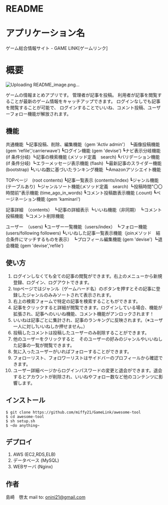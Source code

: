 # README

# アプリケーション名

ゲーム総合情報サイト - GAME LINK[ゲームリンク]
 
# 概要
 
![Uploading README_image.png…]() 

ゲームの情報まとめアプリです。
管理者が記事を投稿。
利用者が記事を閲覧することが最新のゲーム情報をキャッチアップできます。
ログインなしでも記事を閲覧することが可能で、
ログインすることでいいね、コメント投稿、ユーザーフォロー機能が解放されます。
 
## 機能

共通機能
┗記事投稿、削除、編集機能（gem 'Activ admin'）
┗画像投稿機能 (gem 'refile','carrierwave')
┗ログイン機能 (gem 'devise')
┗ナビ表示分岐機能 (if 条件分岐)
┗記事の検索機能 (メソッド定義　search)
┗バリデーション機能 (if 条件分岐)
┗エラーメッセージ表示機能 (flash)
┗最新記事のスライダー機能 (bootstrap)
┗いいね数に基づいたランキング機能
┗Amazonアソシエイト機能

TOPページ　(root contents)
┗記事一覧表示 (contents/index)
┗ジャンル機能(テーブルあり)
┗ジャンルソート機能(メソッド定義　search)
┗投稿時間"〇〇時間前"表示機能 (time_ago_in_words)
┗コメント投稿数表示機能 (.count)
┗ページネーション機能 (gem 'kaminari')

記事詳細　（contents）
┗記事の詳細表示
┗いいね機能（非同期）
┗コメント投稿機能 
┗コメント削除機能

ユーザー　（users)
┗ユーザー一覧機能（users/index）
┗フォロー機能 (users/following followers)
┗いいねした記事一覧表示機能（joinメソッド　結合条件にマッチするものを表示）
┗プロフィール編集機能 (gem 'devise')
┗退会機能 (gem 'devise','refile')
 
## 使い方
 
1. ログインしなくても全ての記事の閲覧ができます。右上のメニューから新規登録、ログイン、ログアウトできます。
2. topページではジャンル（ゲームハード名）のボタンを押すとその記事に登録したジャンルのみみソートされて表示されます。
3. 右上の検索フォームで特定の記事を検索することもができます。
4. 記事をクリックすると詳細が閲覧できます。ログインしている場合、機能が拡張され、記事へのいいね機能、コメント機能がアンロックされます！
5. いいねは記事ごとに集計され、記事のランキングに反映されます。（※ユーザ　一人に対し1いいねしか押せません。）
6. 投稿したコメントは投稿したユーザーのみ削除することができます。
7. 他のユーザーをクリックすると　そのユーザーの好みのジャンルやいいねした記事の一覧が閲覧できます。
9. 気に入ったユーザーがいればフォローすることができます。
8. フォローリスト、フォロワーリストはサイドバーのプロフィールから確認できます。
9. ユーザー詳細ページからログインパスワードの変更と退会ができます。退会するとアカウントが削除され、いいねやフォロー数など他のコンテンツに影響します。

## インストール
 
```
$ git clone https://github.com/miffy21/GameLink/awesome-tool
$ cd awesome-tool
$ sh setup.sh
$ ~do anything~
```
 
## デプロイ
 
1. AWS (EC2,RDS,ELB)
2. データベース (MySQL)
3. WEBサーバ (Nginx)
 
## 作者
 
島崎　啓太
mail to: onini21@gmail.com
 